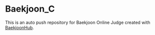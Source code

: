 # Baekjoon_C
This is an auto push repository for Baekjoon Online Judge created with [BaekjoonHub](https://github.com/BaekjoonHub/BaekjoonHub).
